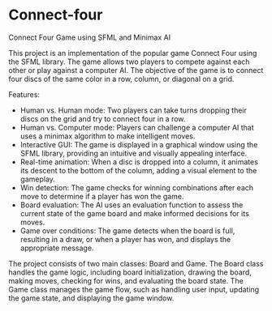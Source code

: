 # Connect-four
Connect Four Game using SFML and Minimax AI

This project is an implementation of the popular game Connect Four using the SFML library. The game allows two players to compete against each other or play against a computer AI. The objective of the game is to connect four discs of the same color in a row, column, or diagonal on a grid.

Features:

- Human vs. Human mode: Two players can take turns dropping their discs on the grid and try to connect four in a row.
- Human vs. Computer mode: Players can challenge a computer AI that uses a minimax algorithm to make intelligent moves.
- Interactive GUI: The game is displayed in a graphical window using the SFML library, providing an intuitive and visually appealing interface.
- Real-time animation: When a disc is dropped into a column, it animates its descent to the bottom of the column, adding a visual element to the gameplay.
- Win detection: The game checks for winning combinations after each move to determine if a player has won the game.
- Board evaluation: The AI uses an evaluation function to assess the current state of the game board and make informed decisions for its moves.
- Game over conditions: The game detects when the board is full, resulting in a draw, or when a player has won, and displays the appropriate message.

The project consists of two main classes: Board and Game. The Board class handles the game logic, including board initialization, drawing the board, making moves, checking for wins, and evaluating the board state. The Game class manages the game flow, such as handling user input, updating the game state, and displaying the game window.
